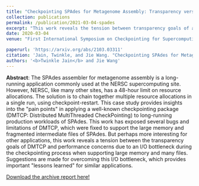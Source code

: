 ```yaml
---
title: "Checkpointing SPAdes for Metagenome Assembly: Transparency versus Performance in Production"
collection: publications
permalink: /publication/2021-03-04-spades
excerpt: "This work reveals the tension between transparency goals of an application-transparent solution and performance bottleneck in HPC"
date: 2020-03-04
venue: "First International Symposium on Checkpointing for Supercomputing <b>(SuperCheck'21)</b>"

paperurl: 'https://arxiv.org/abs/2103.03311'
citation: 'Jain, Twinkle, and Jie Wang. "Checkpointing SPAdes for Metagenome Assembly: Transparency versus Performance in Production." arXiv preprint arXiv:2103.03311 (2021).'
authors: '<b>Twinkle Jain</b> and Jie Wang'
---
```


**Abstract**: The SPAdes assembler for metagenome assembly is a long-running application commonly used at the NERSC supercomputing site. However, NERSC, like many other sites, has a 48-hour limit on resource allocations. The solution is to chain together multiple resource allocations in a single run, using checkpoint-restart. This case study provides insights into the "pain points" in applying a well-known checkpointing package (DMTCP: Distributed MultiThreaded CheckPointing) to long-running production workloads of SPAdes. This work has exposed several bugs and limitations of DMTCP, which were fixed to support the large memory and fragmented intermediate files of SPAdes. But perhaps more interesting for other applications, this work reveals a tension between the transparency goals of DMTCP and performance concerns due to an I/O bottleneck during the checkpointing process when supporting large memory and many files. Suggestions are made for overcoming this I/O bottleneck, which provides important "lessons learned" for similar applications.

<i class="fas fa-file-pdf"></i> [Download the archive report here!](https://arxiv.org/pdf/2103.03311.pdf)
